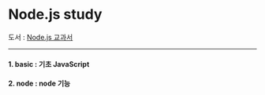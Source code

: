 # Node.js study
도서 : [Node.js 교과서](https://www.aladin.co.kr/shop/wproduct.aspx?ItemId=158379304, "book link")
*** 
#### 1. basic : 기초 JavaScript  
#### 2. node : node 기능
